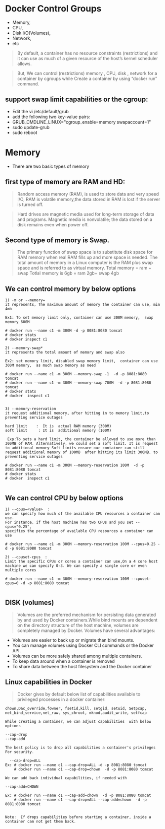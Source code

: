 # Docker  Control   Groups
* Memory,
* CPU,
* Disk I/O(Volumes),
* Network,
* etc


>By default, a container has no resource constraints (restrictions) 
and it can use as much of a given resource of  the host’s kernel scheduler allows. 

>But, We can  control (restrictions) memory , CPU, disk , network  for a container by cgroups while Create a container by using  “docker run” command.



## support swap limit capabilities or the cgroup:
* Edit the vi  /etc/default/grub
* add the following two key-value pairs:
* GRUB_CMDLINE_LINUX="cgroup_enable=memory swapaccount=1"
* sudo update-grub
* sudo reboot



# Memory
* There are two basic types of memory
## first type of memory are RAM and HD:

> Random access memory (RAM), is used to store data and very speed I/O, RAM is volatile memory,the data stored in RAM is lost if the server is turned off.

>Hard drives are magnetic media used for long-term storage of data and programs. Magnetic media is nonvolatile; the data stored on a disk remains even when power off. 


## Second type of memory is Swap. 

> The primary function of swap space is to substitute disk space for RAM memory when real RAM fills up and more space is needed.
The total amount of memory in a Linux computer is the RAM plus swap space and is referred to as virtual memory.
Total memory =   ram +  swap
Totlal memory is 6gb = ram 2gb+ swap 4gb

## We can  control  memory by below options

```
1) -m or --memory= 
it represents, The maximum amount of memory the container can use, min 4mb

Ex1: To set memory limit only, container can use 300M memory,  swap memory 600M

# docker run --name c1 -m 300M -d -p 8081:8080 tomcat
# docker stats
# docker inspect c1

2) --memory-swap*
it represents the total amount of memory and swap also

Ex2: set memory limit, disabled swap memory limit,  container can use 300M memory,  as much swap memory as need

# docker run --name c1 -m 300M --memory-swap -1  -d -p 8081:8080 tomcat 
# docker run --name c1 -m 300M --memory-swap 700M  -d -p 8081:8080 tomcat
# docker stats
# docker  inspect c1


3) --memory-reservation
it request additional memory, after hitting in to memory limit,to preventing service outages

hard limit    :  It is  actual RAM memory (300M)
soft limit     : It is  additional memory (100M)

 Exp:To sets a hard limit, the container be allowed to use more than 300MB of RAM. Alternatively, we could set a soft limit. It is request to additional memory Soft limits ensure our container can still request additional memory of 100MB  after hitting its limit 300MB, to preventing service outages

# docker run --name c1 -m 300M --memory-reservation 100M  -d -p 8081:8080 tomcat 
# docker stats
# docker  inspect c1


```


## We can  control   CPU by below options

```
1) --cpus=<value>  :
we can specify how much of the available CPU resources a container can use.
For instance, if the host machine has two CPUs and you set --cpus="0.25",
specifies the percentage of available CPU resources a container can use

# docker run --name c1 -m 300M --memory-reservation 100M --cpus=0.25 -d -p 8081:8080 tomcat 

2) --cpuset-cpus  :
Limit the specific CPUs or cores a container can use,On a 4 core host machine we can specify 0-3. We can specify a single core or even multiple cores

# docker run --name c1 -m 300M --memory-reservation 100M --cpuset-cpus=0 -d -p 8081:8080 tomcat


```


## DISK (volumes)


> Volumes are the preferred mechanism for persisting data generated by and used by Docker containers.While bind mounts are dependent on the directory structure of the host machine, volumes are completely managed by Docker. Volumes have several advantages:

* Volumes are easier to back up or migrate than bind mounts.
* You can manage volumes using Docker CLI commands or the Docker API.
* Volumes can be more safely shared among multiple containers.
* To keep data around when a container is removed
* To share data between the host filesystem and the Docker container



## Linux capabilities in Docker

> Docker gives by default below list of capabilities available to privileged processes in a docker container:

```
chown,Dac_override,fowner, fsetid,kill, setgid, setuid, Setpcap, net_bind_service,net_raw, sys_chroot, mknod,audit_write, setfcap
```


```
While creating a container, we can adjust capabilities  with below options

--cap-drop
--cap-add 

The best policy is to drop all capabilities a container's privileges 
For security.

  --cap-drop=ALL
Ex: # docker run --name c1 --cap-drop=ALL -d -p 8081:8080 tomcat
    # docker run --name c1 --cap-drop=chown  -d -p 8081:8080 tomcat

We can add back individual capabilities, if needed with 

--cap-add=CHOWN

Ex: # docker run --name c1 --cap-add=chown  -d -p 8081:8080 tomcat
    # docker run --name c1 --cap-drop=ALL --cap-add=chown  -d -p 8081:8080 tomcat


Note:  If drops capabilities before starting a container, inside a  container can not get them back.

```










